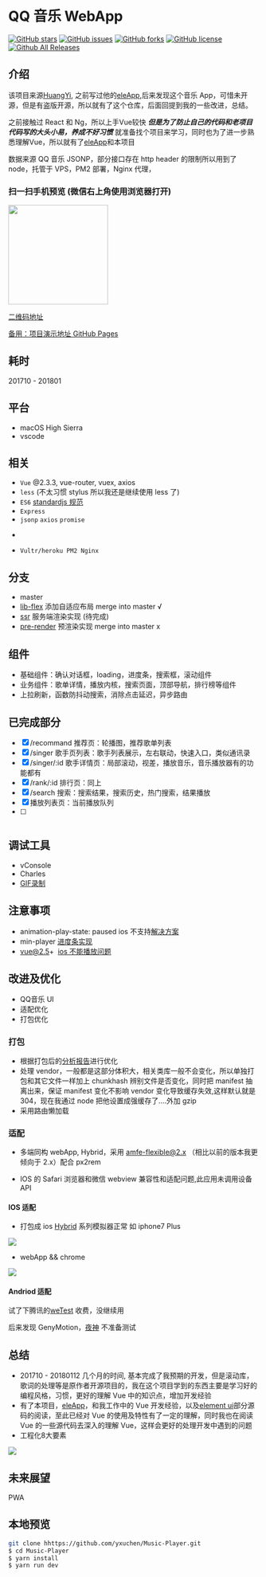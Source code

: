 # QQ 音乐 WebApp
[![GitHub stars](https://img.shields.io/github/stars/yxuchen/Music-Player.svg?style=flat-square)](https://github.com/yxuchen/Music-Player/stargazers)
[![GitHub issues](https://img.shields.io/github/issues/yxuchen/Music-Player.svg?style=flat-square)](https://github.com/yxuchen/Music-Player/issues)
[![GitHub forks](https://img.shields.io/github/forks/yxuchen/Music-Player.svg?style=flat-square)](https://github.com/yxuchen/Music-Player/network)
[![GitHub license](https://img.shields.io/github/license/yxuchen/Music-Player.svg?style=flat-square)](https://github.com/yxuchen/Music-Player/blob/master/LICENSE)
[![Github All Releases](https://img.shields.io/github/downloads/atom/atom/total.svg?style=flat-square)](https://github.com/yxuchen/Music-Player)

## 介绍

该项目来源[HuangYi](https://github.com/ustbhuangyi), 之前写过他的[eleApp](https://github.com/yxuchen/eleApp),后来发现这个音乐 App，可惜未开源，但是有盗版开源，所以就有了这个仓库，后面回提到我的一些改进，总结。

之前接触过 React 和 Ng，所以上手Vue较快 ***但是为了防止自己的代码和老项目代码写的大头小易，养成不好习惯*** 就准备找个项目来学习，同时也为了进一步熟悉理解Vue，所以就有了[eleApp](https://github.com/yxuchen/eleApp)和本项目

数据来源 QQ 音乐 JSONP，部分接口存在 http header 的限制所以用到了 node，托管于 VPS，PM2 部署，Nginx 代理，

### 扫一扫手机预览 (微信右上角使用浏览器打开)

<img src="./static/erweima.svg" width="200px"/>

[二维码地址](http://45.77.79.163/Music)

[备用：项目演示地址 GitHub Pages](https://yxuchen.github.io/Music-Player/music/#/recommend)

## 耗时

201710 - 201801

## 平台

* macOS High Sierra
* vscode

## 相关

* `Vue` @2.3.3, vue-router, vuex, axios
* `less` (不太习惯 stylus 所以我还是继续使用 less 了)
* `ES6` [standardjs 规范](https://github.com/standard/standard/blob/master/docs/RULES-zhcn.md)
* `Express`
* `jsonp` `axios` `promise`
* ~~~lib-flexbile~~~ `amfe-flexible@2.0`, `px2rem`

* `Vultr/heroku PM2 Nginx`

## 分支

* master
* [lib-flex](https://www.npmjs.com/package/amfe-flexible) 添加自适应布局 merge into master √
* [ssr](https://ssr.vuejs.org/en/) 服务端渲染实现 (待完成)
* [pre-render](https://github.com/chrisvfritz/prerender-spa-plugin) 预渲染实现 merge into master x

## 组件

* 基础组件：确认对话框，loading，进度条，搜索框，滚动组件
* 业务组件：歌单详情，播放内核，搜索页面，顶部导航，排行榜等组件
* 上拉刷新，函数防抖动搜索，消除点击延迟，异步路由

## 已完成部分

* [x] /recommand 推荐页：轮播图，推荐歌单列表
* [x] /singer 歌手页列表：歌手列表展示，左右联动，快速入口，类似通讯录
* [x] /singer/:id 歌手详情页：局部滚动，视差，播放音乐，音乐播放器有的功能都有
* [x] /rank/:id 排行页：同上
* [x] /search 搜索：搜索结果，搜索历史，热门搜索，结果播放
* [x] 播放列表页：当前播放队列
* [ ] ~~~用户中心页~~~

## 调试工具

* vConsole
* Charles
* [GIF录制](https://www.cockos.com/licecap/)

## 注意事项

* animation-play-state: paused ios 不支持[解决方案](https://codepen.io/HaoyCn/pen/BZZrLd)
* min-player [进度条实现](https://codepen.io/xgad/post/svg-radial-progress-meters)
* vue@2.5+  [ios 不能播放问题](https://github.com/DDFE/DDFE-blog/issues/24)

## 改进及优化

* QQ音乐 UI
* 适配优化
* 打包优化

### 打包

* 根据打包后的[分析报告](https://www.npmjs.com/package/webpack-bundle-analyzer)进行优化
* 处理 vendor，一般都是这部分体积大，相关类库一般不会变化，所以单独打包和其它文件一样加上 chunkhash 辨别文件是否变化，同时把 manifest 抽离出来，保证 manifest 变化不影响 vendor 变化导致缓存失效,这样默认就是 304，现在我通过 node 把他设置成强缓存了....外加 gzip
* 采用路由懒加载

### 适配

* 多端同构 webApp, Hybrid，采用 [amfe-flexible@2.x](https://www.npmjs.com/package/amfe-flexible) （相比以前的版本我更倾向于 2.x）配合 px2rem

* IOS 的 Safari 浏览器和微信 webview 兼容性和适配问题,此应用未调用设备 API

#### IOS 适配

* 打包成 ios [Hybrid](https://github.com/yxuchen/HybridApp) 系列模拟器正常 如 iphone7 Plus

<img src="./static/hybrid.gif"/>

* webApp && chrome

<img src="./static/webApp.gif"/>

#### Andriod 适配

试了下腾讯的[weTest](http://wetest.qq.com/product/cloudphone?from=default_automail_new) 收费，没继续用

后来发现 GenyMotion，[夜神](https://www.yeshen.com/) 不准备测试

## 总结

* 201710 - 20180112 几个月的时间, 基本完成了我预期的开发，但是滚动库，歌词的处理等是原作者开源项目的，我在这个项目学到的东西主要是学习好的编程风格，习惯，更好的理解 Vue 中的知识点，增加开发经验
* 有了本项目，[eleApp](https://github.com/yxuchen/eleApp)，和我工作中的 Vue 开发经验，以及[element ui](https://github.com/ElemeFE/element)部分源码的阅读，至此已经对 Vue 的使用及特性有了一定的理解，同时我也在阅读 Vue 的一些源代码去深入的理解 Vue，这样会更好的处理开发中遇到的问题
* 工程化8大要素

<img src="./static/project.png"/>

## 未来展望

PWA

## 本地预览

```bash
git clone hhttps://github.com/yxuchen/Music-Player.git
$ cd Music-Player
$ yarn install
$ yarn run dev
```
